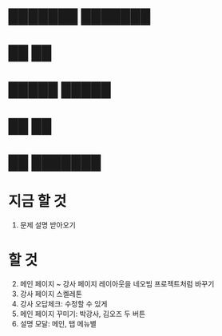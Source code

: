 # ███████ ███████ 
# ██      ██      
# █████   █████   
# ██      ██      
# ██      ███████ 

# 지금 할 것
1. 문제 설명 받아오기

# 할 것
2. 메인 페이지 ~ 강사 페이지 레이아웃을 네오빔 프로젝트처럼 바꾸기
3. 강사 페이지 스켈레톤
4. 강사 오답체크: 수정할 수 있게
5. 메인 페이지 꾸미기: 박강사, 김오즈 두 버튼
6. 설명 모달: 메인, 탭 메뉴별



